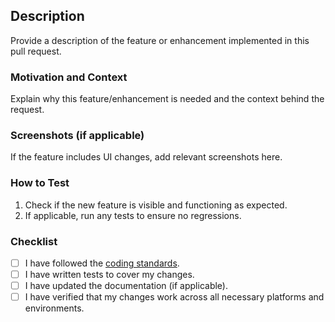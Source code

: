 ## Description

Provide a description of the feature or enhancement implemented in this pull request.

### Motivation and Context

Explain why this feature/enhancement is needed and the context behind the request.

### Screenshots (if applicable)

If the feature includes UI changes, add relevant screenshots here.

### How to Test

1. Check if the new feature is visible and functioning as expected.
2. If applicable, run any tests to ensure no regressions.

### Checklist

- [ ] I have followed the [coding standards](CONTRIBUTING.md).
- [ ] I have written tests to cover my changes.
- [ ] I have updated the documentation (if applicable).
- [ ] I have verified that my changes work across all necessary platforms and environments.
